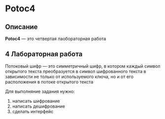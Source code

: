 # Potoc4
## Описание

**Potoc4** — это четвертая лаобораторная работа 
## 4 Лабораторная работа
Потоковый шифр — это симметричный шифр, в котором каждый символ открытого текста преобразуется в символ шифрованного текста в зависимости не только от используемого ключа, 
но и от его расположения в потоке открытого текста

Для выполняние задания нужно:
1) написать шифрование
2) написать дешифрование
3) сделать интерфейс
